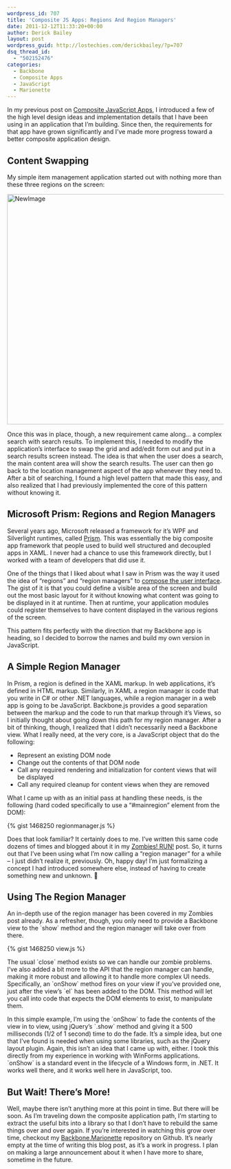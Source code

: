 ```yaml
---
wordpress_id: 707
title: 'Composite JS Apps: Regions And Region Managers'
date: 2011-12-12T11:33:20+00:00
author: Derick Bailey
layout: post
wordpress_guid: http://lostechies.com/derickbailey/?p=707
dsq_thread_id:
  - "502152476"
categories:
  - Backbone
  - Composite Apps
  - JavaScript
  - Marionette
---
```

In my previous post on [Composite JavaScript Apps](http://lostechies.com/derickbailey/2011/11/17/introduction-to-composite-javascript-apps/), I introduced a few of the high level design ideas and implementation details that I have been using in an application that I&#8217;m building. Since then, the requirements for that app have grown significantly and I&#8217;ve made more progress toward a better composite application design.

## Content Swapping

My simple item management application started out with nothing more than these three regions on the screen:

<img title="NewImage.png" src="http://lostechies.com/content/derickbailey/uploads/2011/12/NewImage.png" border="0" alt="NewImage" width="574" height="536" />

Once this was in place, though, a new requirement came along… a complex search with search results. To implement this, I needed to modify the application&#8217;s interface to swap the grid and add/edit form out and put in a search results screen instead. The idea is that when the user does a search, the main content area will show the search results. The user can then go back to the location management aspect of the app whenever they need to. After a bit of searching, I found a high level pattern that made this easy, and also realized that I had previously implemented the core of this pattern without knowing it.

## Microsoft Prism: Regions and Region Managers

Several years ago, Microsoft released a framework for it&#8217;s WPF and Silverlight runtimes, called [Prism](http://msdn.microsoft.com/en-us/library/gg406140.aspx). This was essentially the big composite app framework that people used to build well structured and decoupled apps in XAML. I never had a chance to use this framework directly, but I worked with a team of developers that did use it.

One of the things that I liked about what I saw in Prism was the way it used the idea of &#8220;regions&#8221; and &#8220;region managers&#8221; to [compose the user interface](http://msdn.microsoft.com/en-us/library/ff921098(v=PandP.40).aspx). The gist of it is that you could define a visible area of the screen and build out the most basic layout for it without knowing what content was going to be displayed in it at runtime. Then at runtime, your application modules could register themselves to have content displayed in the various regions of the screen.

This pattern fits perfectly with the direction that my Backbone app is heading, so I decided to borrow the names and build my own version in JavaScript.

## A Simple Region Manager

In Prism, a region is defined in the XAML markup. In web applications, it&#8217;s defined in HTML markup. Similarly, in XAML a region manager is code that you write in C# or other .NET languages, while a region manager in a web app is going to be JavaScript. Backbone.js provides a good separation between the markup and the code to run that markup through it&#8217;s Views, so I initially thought about going down this path for my region manager. After a bit of thinking, though, I realized that I didn&#8217;t necessarily need a Backbone view. What I really need, at the very core, is a JavaScript object that do the following:

  * Represent an existing DOM node
  * Change out the contents of that DOM node
  * Call any required rendering and initialization for content views that will be displayed
  * Call any required cleanup for content views when they are removed

What I came up with as an initial pass at handling these needs, is the following (hard coded specifically to use a &#8220;#mainregion&#8221; element from the DOM):

{% gist 1468250 regionmanager.js %}

Does that look familiar? It certainly does to me. I&#8217;ve written this same code dozens of times and blogged about it in my [Zombies! RUN!](http://lostechies.com/derickbailey/2011/09/15/zombies-run-managing-page-transitions-in-backbone-apps/) post. So, it turns out that I&#8217;ve been using what I&#8217;m now calling a &#8220;region manager&#8221; for a while &#8211; I just didn&#8217;t realize it, previously. Oh, happy day! I&#8217;m just formalizing a concept I had introduced somewhere else, instead of having to create something new and unknown. 🙂

## Using The Region Manager

An in-depth use of the region manager has been covered in my Zombies post already. As a refresher, though, you only need to provide a Backbone view to the \`show\` method and the region manager will take over from there.

{% gist 1468250 view.js %}

The usual \`close\` method exists so we can handle our zombie problems. I&#8217;ve also added a bit more to the API that the region manager can handle, making it more robust and allowing it to handle more complex UI needs. Specifically, an \`onShow\` method fires on your view if you&#8217;ve provided one, just after the view&#8217;s \`el\` has been added to the DOM. This method will let you call into code that expects the DOM elements to exist, to manipulate them.

In this simple example, I&#8217;m using the \`onShow\` to fade the contents of the view in to view, using jQuery&#8217;s \`.show\` method and giving it a 500 milliseconds (1/2 of 1 second) time to do the fade. It&#8217;s a simple idea, but one that I&#8217;ve found is needed when using some libraries, such as the jQuery layout plugin. Again, this isn&#8217;t an idea that I came up with, either. I took this directly from my experience in working with WinForms applications. \`onShow\` is a standard event in the lifecycle of a Windows form, in .NET. It works well there, and it works well here in JavaScript, too.

## But Wait! There&#8217;s More!

Well, maybe there isn&#8217;t anything more at this point in time. But there will be soon. As I&#8217;m traveling down the composite application path, I&#8217;m starting to extract the useful bits into a library so that I don&#8217;t have to rebuild the same things over and over again. If you&#8217;re interested in watching this grow over time, checkout my [Backbone.Marionette](https://github.com/derickbailey/backbone.marionette) repository on Github. It&#8217;s nearly empty at the time of writing this blog post, as it&#8217;s a work in progress. I plan on making a large announcement about it when I have more to share, sometime in the future.
